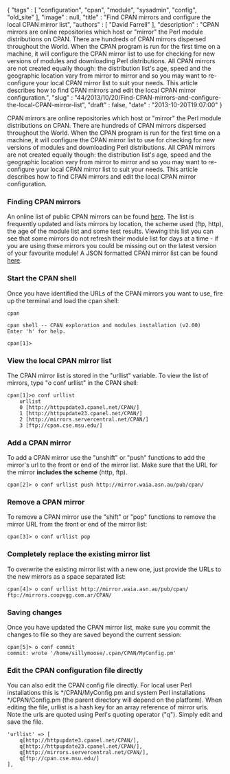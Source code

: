 {
   "tags" : [
      "configuration",
      "cpan",
      "module",
      "sysadmin",
      "config",
      "old_site"
   ],
   "image" : null,
   "title" : "Find CPAN mirrors and configure the local CPAN mirror list",
   "authors" : [
      "David Farrell"
   ],
   "description" : "CPAN mirrors are online repositories which host or \"mirror\" the Perl module distributions on CPAN. There are hundreds of CPAN mirrors dispersed throughout the World. When the CPAN program is run for the first time on a machine, it will configure the CPAN mirror list to use for checking for new versions of modules and downloading Perl distributions.  All CPAN mirrors are not created equally though: the distribution list's age, speed and the geographic location vary from mirror to mirror and so you may want to re-configure your local CPAN mirror list to suit your needs. This article describes how to find CPAN mirrors and edit the local CPAN mirror configuration.",
   "slug" : "44/2013/10/20/Find-CPAN-mirrors-and-configure-the-local-CPAN-mirror-list",
   "draft" : false,
   "date" : "2013-10-20T19:07:00"
}

CPAN mirrors are online repositories which host or "mirror" the Perl module distributions on CPAN. There are hundreds of CPAN mirrors dispersed throughout the World. When the CPAN program is run for the first time on a machine, it will configure the CPAN mirror list to use for checking for new versions of modules and downloading Perl distributions. All CPAN mirrors are not created equally though: the distribution list's age, speed and the geographic location vary from mirror to mirror and so you may want to re-configure your local CPAN mirror list to suit your needs. This article describes how to find CPAN mirrors and edit the local CPAN mirror configuration.

### Finding CPAN mirrors

An online list of public CPAN mirrors can be found [here](http://mirrors.cpan.org/). The list is frequently updated and lists mirrors by location, the scheme used (ftp, http), the age of the module list and some test results. Viewing this list you can see that some mirrors do not refresh their module list for days at a time - if you are using these mirrors you could be missing out on the latest version of your favourite module! A JSON formatted CPAN mirror list can be found [here](http://www.cpan.org/indices/mirrors.json).

### Start the CPAN shell

Once you have identified the URLs of the CPAN mirrors you want to use, fire up the terminal and load the cpan shell:

``` prettyprint
cpan

cpan shell -- CPAN exploration and modules installation (v2.00)
Enter 'h' for help.

cpan[1]>
```

### View the local CPAN mirror list

The CPAN mirror list is stored in the "urllist" variable. To view the list of mirrors, type "o conf urllist" in the CPAN shell:

``` prettyprint
cpan[1]>o conf urllist
    urllist           
    0 [http://httpupdate3.cpanel.net/CPAN/]
    1 [http://httpupdate23.cpanel.net/CPAN/]
    2 [http://mirrors.servercentral.net/CPAN/]
    3 [ftp://cpan.cse.msu.edu/]
```

### Add a CPAN mirror

To add a CPAN mirror use the "unshift" or "push" functions to add the mirror's url to the front or end of the mirror list. Make sure that the URL for the mirror **includes the scheme** (http, ftp).

``` prettyprint
cpan[2]> o conf urllist push http://mirror.waia.asn.au/pub/cpan/
```

### Remove a CPAN mirror

To remove a CPAN mirror use the "shift" or "pop" functions to remove the mirror URL from the front or end of the mirror list:

``` prettyprint
cpan[3]> o conf urllist pop
```

### Completely replace the existing mirror list

To overwrite the existing mirror list with a new one, just provide the URLs to the new mirrors as a space separated list:

``` prettyprint
cpan[4]> o conf urllist http://mirror.waia.asn.au/pub/cpan/ ftp://mirrors.coopvgg.com.ar/CPAN/
```

### Saving changes

Once you have updated the CPAN mirror list, make sure you commit the changes to file so they are saved beyond the current session:

``` prettyprint
cpan[5]> o conf commit
commit: wrote '/home/sillymoose/.cpan/CPAN/MyConfig.pm'
```

### Edit the CPAN configuration file directly

You can also edit the CPAN config file directly. For local user Perl installations this is \*/CPAN/MyConfig.pm and system Perl installations \*/CPAN/Config.pm (the parent directory will depend on the platform). When editing the file, urllist is a hash key for an array reference of mirror urls. Note the urls are quoted using Perl's quoting operator ("q"). Simply edit and save the file.

``` prettyprint
'urllist' => [
    q[http://httpupdate3.cpanel.net/CPAN/], 
    q[http://httpupdate23.cpanel.net/CPAN/], 
    q[http://mirrors.servercentral.net/CPAN/], 
    q[ftp://cpan.cse.msu.edu/]
],
```

